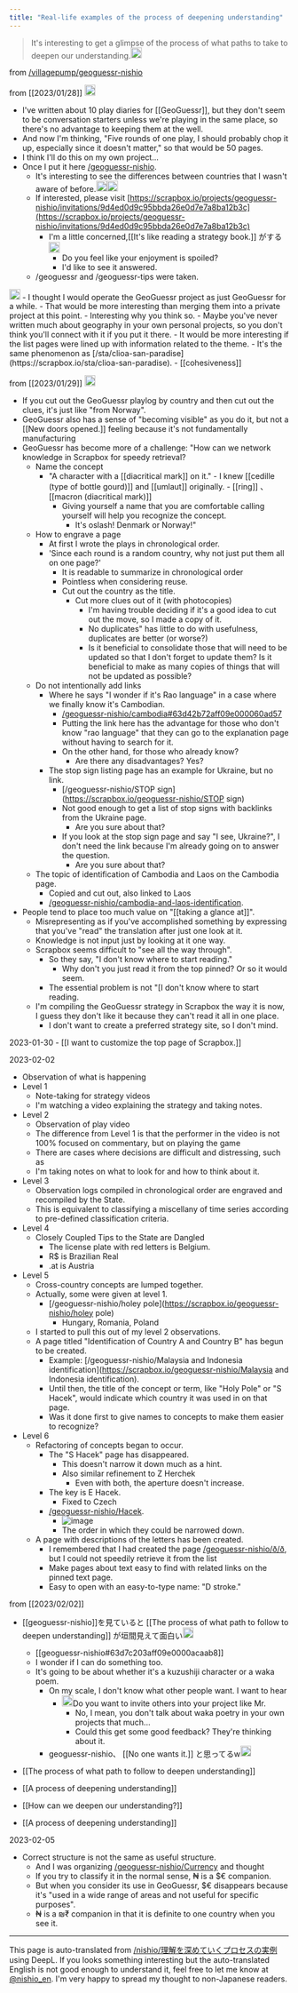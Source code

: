 ```yaml
---
title: "Real-life examples of the process of deepening understanding"
---
```


> It's interesting to get a glimpse of the process of what paths to take to deepen our understanding.<img src='https://scrapbox.io/api/pages/villagepump/issac/icon' alt='/villagepump/issac.icon' height="19.5"/>

from [/villagepump/geoguessr-nishio](https://scrapbox.io/villagepump/geoguessr-nishio)

from [[2023/01/28]]
<img src='https://scrapbox.io/api/pages/villagepump/nishio/icon' alt='/villagepump/nishio.icon' height="19.5"/>
- I've written about 10 play diaries for [[GeoGuessr]], but they don't seem to be conversation starters unless we're playing in the same place, so there's no advantage to keeping them at the well.
- And now I'm thinking, "Five rounds of one play, I should probably chop it up, especially since it doesn't matter," so that would be 50 pages.
- I think I'll do this on my own project...
- Once I put it here [/geoguessr-nishio](https://scrapbox.io/geoguessr-nishio).
    - It's interesting to see the differences between countries that I wasn't aware of before.<img src='https://scrapbox.io/api/pages/villagepump/kidooom/icon' alt='/villagepump/kidooom.icon' height="19.5"/><img src='https://scrapbox.io/api/pages/villagepump/inajob/icon' alt='/villagepump/inajob.icon' height="19.5"/>
    - If interested, please visit [https://scrapbox.io/projects/geoguessr-nishio/invitations/9d4ed0d9c95bbda26e0d7e7a8ba12b3c](https://scrapbox.io/projects/geoguessr-nishio/invitations/9d4ed0d9c95bbda26e0d7e7a8ba12b3c)
        - I'm a little concerned,[[It's like reading a strategy book.]] がする<img src='https://scrapbox.io/api/pages/villagepump/inajob/icon' alt='/villagepump/inajob.icon' height="19.5"/>
            - Do you feel like your enjoyment is spoiled?
            - I'd like to see it answered.
    - /geoguessr and /geoguessr-tips were taken.

<img src='https://scrapbox.io/api/pages/villagepump/nishio/icon' alt='/villagepump/nishio.icon' height="19.5"/>
- I thought I would operate the GeoGuessr project as just GeoGuessr for a while.
    - That would be more interesting than merging them into a private project at this point.
- Interesting why you think so.
    - Maybe you've never written much about geography in your own personal projects, so you don't think you'll connect with it if you put it there.
    - It would be more interesting if the list pages were lined up with information related to the theme.
    - It's the same phenomenon as [/sta/clioa-san-paradise](https://scrapbox.io/sta/clioa-san-paradise).
        - [[cohesiveness]]

from [[2023/01/29]]
<img src='https://scrapbox.io/api/pages/villagepump/nishio/icon' alt='/villagepump/nishio.icon' height="19.5"/>
- If you cut out the GeoGuessr playlog by country and then cut out the clues, it's just like "from Norway".
- GeoGuessr also has a sense of "becoming visible" as you do it, but not a [[New doors opened.]] feeling because it's not fundamentally manufacturing
- GeoGuessr has become more of a challenge: "How can we network knowledge in Scrapbox for speedy retrieval?
    - Name the concept
        - "A character with a [[diacritical mark]] on it."
                - I knew [[cedille (type of bottle gourd)]] and [[umlaut]] originally.
                - [[ring]] 、 [[macron (diacritical mark)]]
            - Giving yourself a name that you are comfortable calling yourself will help you recognize the concept.
                - It's oslash! Denmark or Norway!"
    - How to engrave a page
        - At first I wrote the plays in chronological order.
        - 'Since each round is a random country, why not just put them all on one page?'
            - It is readable to summarize in chronological order
            - Pointless when considering reuse.
            - Cut out the country as the title.
                - Cut more clues out of it (with photocopies)
                    - I'm having trouble deciding if it's a good idea to cut out the move, so I made a copy of it.
                    - No duplicates" has little to do with usefulness, duplicates are better (or worse?)
                    - Is it beneficial to consolidate those that will need to be updated so that I don't forget to update them? Is it beneficial to make as many copies of things that will not be updated as possible?
    - Do not intentionally add links
        - Where he says "I wonder if it's Rao language" in a case where we finally know it's Cambodian.
            - [/geoguessr-nishio/cambodia#63d42b72aff09e000060ad57](https://scrapbox.io/geoguessr-nishio/cambodia#63d42b72aff09e000060ad57)
            - Putting the link here has the advantage for those who don't know "rao language" that they can go to the explanation page without having to search for it.
            - On the other hand, for those who already know?
                - Are there any disadvantages? Yes?
        - The stop sign listing page has an example for Ukraine, but no link.
            - [/geoguessr-nishio/STOP sign](https://scrapbox.io/geoguessr-nishio/STOP sign)
            - Not good enough to get a list of stop signs with backlinks from the Ukraine page.
                - Are you sure about that?
            - If you look at the stop sign page and say "I see, Ukraine?", I don't need the link because I'm already going on to answer the question.
                - Are you sure about that?
    - The topic of identification of Cambodia and Laos on the Cambodia page.
        - Copied and cut out, also linked to Laos
        - [/geoguessr-nishio/cambodia-and-laos-identification](https://scrapbox.io/geoguessr-nishio/cambodia-and-laos-identification).
- People tend to place too much value on "[[taking a glance at]]".
    - Misrepresenting as if you've accomplished something by expressing that you've "read" the translation after just one look at it.
    - Knowledge is not input just by looking at it one way.
    - Scrapbox seems difficult to "see all the way through".
        - So they say, "I don't know where to start reading."
            - Why don't you just read it from the top pinned? Or so it would seem.
        - The essential problem is not "[I don't know where to start reading.
    - I'm compiling the GeoGuessr strategy in Scrapbox the way it is now, I guess they don't like it because they can't read it all in one place.
        - I don't want to create a preferred strategy site, so I don't mind.

2023-01-30
    - [[I want to customize the top page of Scrapbox.]]


2023-02-02
- Observation of what is happening
- Level 1
    - Note-taking for strategy videos
    - I'm watching a video explaining the strategy and taking notes.
- Level 2
    - Observation of play video
    - The difference from Level 1 is that the performer in the video is not 100% focused on commentary, but on playing the game
    - There are cases where decisions are difficult and distressing, such as
    - I'm taking notes on what to look for and how to think about it.
- Level 3
    - Observation logs compiled in chronological order are engraved and recompiled by the State.
    - This is equivalent to classifying a miscellany of time series according to pre-defined classification criteria.
- Level 4
    - Closely Coupled Tips to the State are Dangled
        - The license plate with red letters is Belgium.
        - R$ is Brazilian Real
        - .at is Austria
- Level 5
    - Cross-country concepts are lumped together.
    - Actually, some were given at level 1.
        - [/geoguessr-nishio/holey pole](https://scrapbox.io/geoguessr-nishio/holey pole)
            - Hungary, Romania, Poland
    - I started to pull this out of my level 2 observations.
    - A page titled "Identification of Country A and Country B" has begun to be created.
        - Example: [/geoguessr-nishio/Malaysia and Indonesia identification](https://scrapbox.io/geoguessr-nishio/Malaysia and Indonesia identification).
        - Until then, the title of the concept or term, like "Holy Pole" or "S Hacek", would indicate which country it was used in on that page.
        - Was it done first to give names to concepts to make them easier to recognize?
- Level 6
    - Refactoring of concepts began to occur.
        - The "S Hacek" page has disappeared.
            - This doesn't narrow it down much as a hint.
            - Also similar refinement to Z Herchek
                - Even with both, the aperture doesn't increase.
        - The key is E Hacek.
            - Fixed to Czech
        - [/geoguessr-nishio/Hacek](https://scrapbox.io/geoguessr-nishio/Hacek).
            - ![image](https://gyazo.com/8a53a6b5328279e8ca89ad2be59023a7/thumb/1000)
            - The order in which they could be narrowed down.
    - A page with descriptions of the letters has been created.
        - I remembered that I had created the page [/geoguessr-nishio/ð/ð](https://scrapbox.io/geoguessr-nishio/ð/ð), but I could not speedily retrieve it from the list
        - Make pages about text easy to find with related links on the pinned text page.
        - Easy to open with an easy-to-type name: "D stroke."

from [[2023/02/02]]
- [[geoguessr-nishio]]を見ていると [[The process of what path to follow to deepen understanding]] が垣間見えて面白い<img src='https://scrapbox.io/api/pages/villagepump/issac/icon' alt='/villagepump/issac.icon' height="19.5"/>
    - [[geoguessr-nishio#63d7c203aff09e0000acaab8]]
    - I wonder if I can do something too.
    - It's going to be about whether it's a kuzushiji character or a waka poem.
        - On my scale, I don't know what other people want. I want to hear
            - <img src='https://scrapbox.io/api/pages/villagepump/blu3mo/icon' alt='/villagepump/blu3mo.icon' height="19.5"/>Do you want to invite others into your project like Mr.
                - No, I mean, you don't talk about waka poetry in your own projects that much...
                - Could this get some good feedback? They're thinking about it.
        - geoguessr-nishio、 [[No one wants it.]] と思ってるw<img src='https://scrapbox.io/api/pages/villagepump/nishio/icon' alt='/villagepump/nishio.icon' height="19.5"/>

- [[The process of what path to follow to deepen understanding]]
- [[A process of deepening understanding]]
- [[How can we deepen our understanding?]]
- [[A process of deepening understanding]]

2023-02-05
- Correct structure is not the same as useful structure.
    - And I was organizing [/geoguessr-nishio/Currency](https://scrapbox.io/geoguessr-nishio/Currency) and thought
    - If you try to classify it in the normal sense, ₦ is a $€ companion.
    - But when you consider its use in GeoGuessr, $€ disappears because it's "used in a wide range of areas and not useful for specific purposes".
    - ₦ is a ₪₹ companion in that it is definite to one country when you see it.


---
This page is auto-translated from [/nishio/理解を深めていくプロセスの実例](https://scrapbox.io/nishio/理解を深めていくプロセスの実例) using DeepL. If you looks something interesting but the auto-translated English is not good enough to understand it, feel free to let me know at [@nishio_en](https://twitter.com/nishio_en). I'm very happy to spread my thought to non-Japanese readers.
